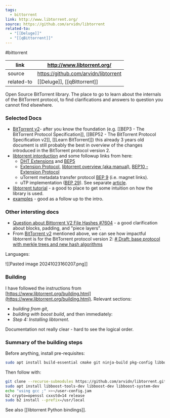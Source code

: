 ```yaml
---
tags:
  - bittorrent
link: http://www.libtorrent.org/
source: https://github.com/arvidn/libtorrent
related-to:
  - "[[Deluge]]"
  - "[[qBittorrent]]"
---
```

#bittorrent 

| link       | http://www.libtorrent.org/               |
| ---------- | ---------------------------------------- |
| source     | https://github.com/arvidn/libtorrent     |
| related-to | [[Deluge]], [[qBittorrent]] |

Open Source BitTorrent library. The place to go to learn about the internals of the BitTorrent protocol, to find clarifications and answers to question you cannot find elsewhere.

### Selected Docs

- [BitTorrent v2](https://blog.libtorrent.org/2020/09/bittorrent-v2/)- after you know the foundation (e.g. [[BEP3 - The BitTorrent Protocol Specification]], [[BEP52 - The BitTorrent Protocol Specification v2]], [[Learn BitTorrent]]) this already 3 years old document is still probably the best in overview of the changes introduced in the BitTorrent protocol version 2.
- [libtorrent intorduction](https://libtorrent.org/features-ref.html) and some followup links from here: 
	- [DHT Extensions](https://www.libtorrent.org/dht_extensions.html) and [BEP5](https://www.bittorrent.org/beps/bep_0005.html)
	- [Extension Protocol](https://libtorrent.org/extension_protocol.html), [libtorrent overview (aka manual)](https://libtorrent.org/manual-ref.html), [BEP10 - Extension Protocol](https://www.bittorrent.org/beps/bep_0010.html)
	- uTorrent metadata transfer protocol [BEP 9](https://www.bittorrent.org/beps/bep_0009.html) (i.e. magnet links).
	- uTP implementation ([BEP 29](https://www.bittorrent.org/beps/bep_0029.html)). See separate [article](https://libtorrent.org/utp.html).
- [libtorrent tutorial](https://libtorrent.org/tutorial-ref.html) - a good to place to get some intuition on how the library is used.
- [examples](https://libtorrent.org/examples.html) - good as a follow up to the intro.

### Other intersting docs

- [Question about Bittorrent V2 File Hashes #7604](https://github.com/arvidn/libtorrent/discussions/7604) - a good clarification about blocks, padding, and "piece layers".
- From [BitTorrent v2](https://blog.libtorrent.org/2020/09/bittorrent-v2/) mentioned above, we can see how impactful libtorrent is for the BitTorrent protocol version 2: [# Draft: base protocol with merkle trees and new hash algorithms](https://github.com/bittorrent/bittorrent.org/pull/59)

Languages:

![[Pasted image 20241023160207.png]]

### Building

I have followed the instructions from [https://www.libtorrent.org/building.html](https://www.libtorrent.org/building.html).
Relevant sections:
- *building from git*,
- *building with boost build*, and then immediately:
- *Step 4: Installing libtorrent*. 

Documentation not really clear - hard to see the logical order.

### Summary of the building steps

Before anything, install pre-requisites:

```bash
sudo apt install build-essential cmake git ninja-build pkg-config libboost-dev libssl-dev zlib1g-dev libgl1-mesa-dev
```

Then follow with:

```bash
git clone --recurse-submodules https://github.com/arvidn/libtorrent.git
sudo apt install libboost-tools-dev libboost-dev libboost-system-dev
echo "using gcc ;" >>~/user-config.jam
b2 crypto=openssl cxxstd=14 release
sudo b2 install --prefix=/usr/local
```

See also [[libtorrent Python bindings]].